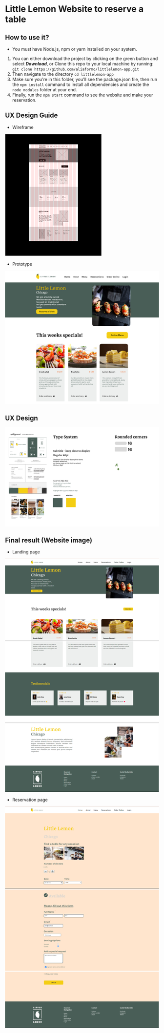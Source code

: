 # Little Lemon Website to reserve a table

## How to use it?
- You must have Node.js, npm or yarn installed on your system.

1. You can either download the project by clicking on the green button and select _**Download**_, or Clone this repo to your local machine by running: `git clone https://github.com/aliaformo/littlelemon-app.git`
2. Then navigate to the directory `cd littlelemon-app`
3. Make sure you're in this folder, you'll see the package.json file, then run the `npm install` command to install all dependencies and create the `node_modules` folder at your end.
4. Finally, run the `npm start` command to see the website and make your reservation.

## UX Design Guide

- Wireframe

![Wireframe](public/imgs/wireframe.png)

- Prototype

![Prototype](public/imgs/design-image.png)

## UX Design
![](public/imgs/Ui-kit.png)

## Final result (Website image)
- Landing page

![](public/imgs/website1.png)
![](public/imgs/website2.png)
![](public/imgs/website3.png)

- Reservation page

![](public/imgs/reservation1.png)
![](public/imgs/reservation2.png)
![](public/imgs/reservation3.png)
